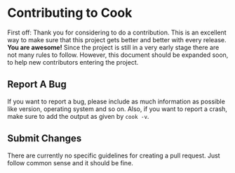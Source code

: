# Contributing to Cook

First off: Thank you for considering to do a contribution. This is an excellent 
way to make sure that this project gets better and better with every release. 
**You are awesome!** Since the project is still in a very early stage there are 
not many rules to follow. However, this document should be expanded soon, to 
help new contributors entering the project.


## Report A Bug

If you want to report a bug, please include as much information as possible 
like version, operating system and so on. Also, if you want to report a crash, 
make sure to add the output as given by `cook -v`.


## Submit Changes

There are currently no specific guidelines for creating a pull request. Just 
follow common sense and it should be fine.
